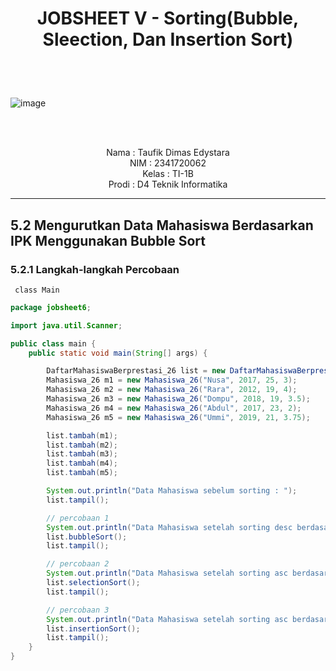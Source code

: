 # <p align="center">JOBSHEET V - Sorting(Bubble, Sleection, Dan Insertion Sort)</p>

<br><br>

<p align="center">
 
![image](https://github.com/taufikdimas/Algoritma-dan-Struktur-Data/assets/143729231/82948574-8b73-4e17-be0a-4fd3d9c857bf)



</p>

<br><br>

<p align="center">
    Nama : Taufik Dimas Edystara <br>
    NIM : 2341720062 <br>
    Kelas : TI-1B <br>
    Prodi : D4 Teknik Informatika
</p>

***

## **5.2 Mengurutkan Data Mahasiswa Berdasarkan IPK Menggunakan Bubble Sort**
### **5.2.1 Langkah-langkah Percobaan**
``` class Main```
``` java
package jobsheet6;

import java.util.Scanner;

public class main {
    public static void main(String[] args) {

        DaftarMahasiswaBerprestasi_26 list = new DaftarMahasiswaBerprestasi_26();
        Mahasiswa_26 m1 = new Mahasiswa_26("Nusa", 2017, 25, 3);
        Mahasiswa_26 m2 = new Mahasiswa_26("Rara", 2012, 19, 4);
        Mahasiswa_26 m3 = new Mahasiswa_26("Dompu", 2018, 19, 3.5);
        Mahasiswa_26 m4 = new Mahasiswa_26("Abdul", 2017, 23, 2);
        Mahasiswa_26 m5 = new Mahasiswa_26("Ummi", 2019, 21, 3.75);

        list.tambah(m1);
        list.tambah(m2);
        list.tambah(m3);
        list.tambah(m4);
        list.tambah(m5);

        System.out.println("Data Mahasiswa sebelum sorting : ");
        list.tampil();

        // percobaan 1
        System.out.println("Data Mahasiswa setelah sorting desc berdasarkan IPK :");
        list.bubbleSort();
        list.tampil();

        // percobaan 2
        System.out.println("Data Mahasiswa setelah sorting asc berdasarkan IPK :");
        list.selectionSort();
        list.tampil();

        // percobaan 3
        System.out.println("Data Mahasiswa setelah sorting asc berdasarkan IPK :");
        list.insertionSort();
        list.tampil();
    }
}

```

